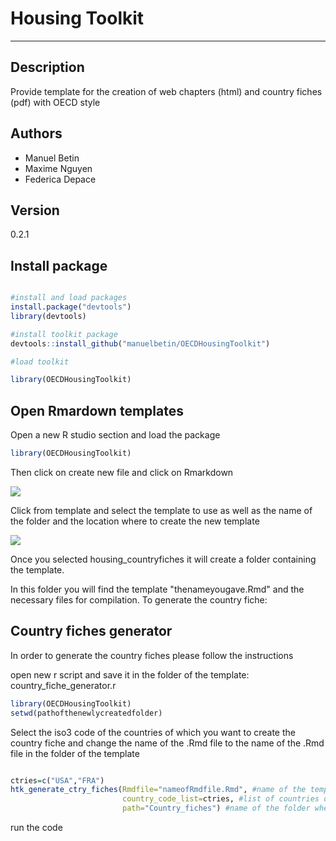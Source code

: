# Housing Toolkit 

----

## Description

Provide template for the creation of web chapters (html) and country fiches (pdf) with OECD style

## Authors

- Manuel Betin
- Maxime Nguyen
- Federica Depace

## Version

0.2.1

## Install package

```r

#install and load packages
install.package("devtools")
library(devtools)

#install toolkit package
devtools::install_github("manuelbetin/OECDHousingToolkit")

#load toolkit

library(OECDHousingToolkit)

```

## Open Rmardown templates

Open a new R studio section and load the package

```r
library(OECDHousingToolkit)
```
 Then click on create new file and click on Rmarkdown

![](https://user-images.githubusercontent.com/57252006/81654387-d40caf00-9435-11ea-9a6f-9a1b8cfef911.png)

Click from template and select the template to use as well as the name of the folder and the location where to create the new template

![](https://user-images.githubusercontent.com/57252006/81654868-251ca300-9436-11ea-9ad2-dbcb6616dfb4.png)

Once you selected housing_countryfiches it will create a folder containing the template.

In this folder you will find the template "thenameyougave.Rmd" and the necessary files for compilation. To generate the country fiche:


## Country fiches generator

In order to generate the country fiches please follow the instructions

open new r script and save it in the folder of the template: country_fiche_generator.r

```r
library(OECDHousingToolkit)
setwd(pathofthenewlycreatedfolder)
```

Select the iso3 code of the countries of which you want to create the country fiche and 
change the name of the .Rmd file to the name of the .Rmd file in the folder of the template

```r

ctries=c("USA","FRA")
htk_generate_ctry_fiches(Rmdfile="nameofRmdfile.Rmd", #name of the template of the country fiches
                         country_code_list=ctries, #list of countries of interest
                         path="Country_fiches") #name of the folder where to store the pdf files created
```

run the code

